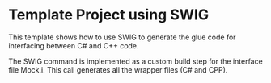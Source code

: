 Template Project using SWIG
=================================
This template shows how to use SWIG to generate the glue code for interfacing between C# and C++ code.

The SWIG command is implemented as a custom build step for the interface file Mock.i.
This call generates all the wrapper files (C# and CPP).


